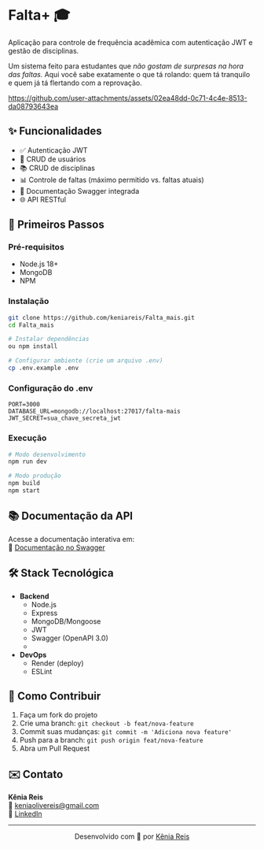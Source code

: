 # Falta+ 🎓

Aplicação para controle de frequência acadêmica com autenticação JWT e gestão de disciplinas.

Um sistema feito para estudantes que *não gostam de surpresas na hora das faltas.* Aqui você sabe exatamente o que tá rolando: quem tá tranquilo e quem já tá flertando com a reprovação.  

https://github.com/user-attachments/assets/02ea48dd-0c71-4c4e-8513-da08793643ea


## ✨ Funcionalidades
- ✅ Autenticação JWT
- 👤 CRUD de usuários
- 📚 CRUD de disciplinas
- 📊 Controle de faltas (máximo permitido vs. faltas atuais)
- 📄 Documentação Swagger integrada
- 🌐 API RESTful

## 🚀 Primeiros Passos

### Pré-requisitos
- Node.js 18+
- MongoDB
- NPM

### Instalação
```bash
git clone https://github.com/keniareis/Falta_mais.git
cd Falta_mais

# Instalar dependências
ou npm install

# Configurar ambiente (crie um arquivo .env)
cp .env.example .env
```

### Configuração do .env
```env
PORT=3000
DATABASE_URL=mongodb://localhost:27017/falta-mais
JWT_SECRET=sua_chave_secreta_jwt
```

### Execução
```bash
# Modo desenvolvimento
npm run dev

# Modo produção
npm build
npm start
```

## 📚 Documentação da API
Acesse a documentação interativa em:  
🔗 [Documentação no Swagger](https://api-falta-mais.onrender.com/doc/)

## 🛠️ Stack Tecnológica
- **Backend**
  - Node.js
  - Express
  - MongoDB/Mongoose
  - JWT
  - Swagger (OpenAPI 3.0)
  - 
- **DevOps**
  - Render (deploy)
  - ESLint


## 🤝 Como Contribuir
1. Faça um fork do projeto
2. Crie uma branch: `git checkout -b feat/nova-feature`
3. Commit suas mudanças: `git commit -m 'Adiciona nova feature'`
4. Push para a branch: `git push origin feat/nova-feature`
5. Abra um Pull Request

## ✉️ Contato
**Kênia Reis**  
📧 [keniaolivereis@gmail.com](mailto:keniaolivereis@gmail.com)  
💼 [LinkedIn](https://www.linkedin.com/in/kenia-de-oliveira/)

---

<p align="center">
  Desenvolvido com 💜 por <a href="https://github.com/keniareis">Kênia Reis</a>
</p>
